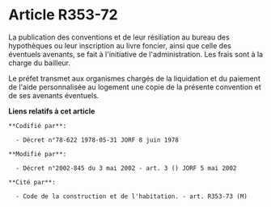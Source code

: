 # Article R353-72

La publication des conventions et de leur résiliation au bureau des hypothèques ou leur inscription au livre foncier, ainsi
que celle des éventuels avenants, se fait à l'initiative de l'administration. Les frais sont à la charge du bailleur.

Le préfet transmet aux organismes chargés de la liquidation et du paiement de l'aide personnalisée au logement une copie de
la présente convention et de ses avenants éventuels.

**Liens relatifs à cet article**

	**Codifié par**:

	  - Décret n°78-622 1978-05-31 JORF 8 juin 1978

	**Modifié par**:

	  - Décret n°2002-845 du 3 mai 2002 - art. 3 () JORF 5 mai 2002

	**Cité par**:

	  - Code de la construction et de l'habitation. - art. R353-73 (M)
